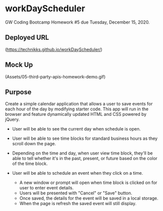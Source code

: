 # workDayScheduler
GW Coding Bootcamp Homework #5 due Tuesday, December 15, 2020. 

## Deployed URL 
(https://technikks.github.io/workDayScheduler/)

## Mock Up
(Assets/05-third-party-apis-homework-demo.gif)

## Purpose
Create a simple calendar application that allows a user to save events for each hour of the day by modifying starter code. This app will run in the browser and feature dynamically updated HTML and CSS powered by jQuery. 

* User will be able to see the current day when schedule is open. 

* User will be able to see time blocks for standard business hours as they scroll down the page. 

* Depending on the time and day, when user view time block, they'll be able to tell whether it's in the past, present, or future based on the color of the time block.  

* User will be able to schedule an event when they click on a time.
    * A new window or prompt will open when time block is clicked on for user to enter event details. 
    * Users will be presented with "Cancel" or "Save" button. 
    * Once saved, the details for the event will be saved in a local storage. 
    * When the page is refresh the saved event will still display. 